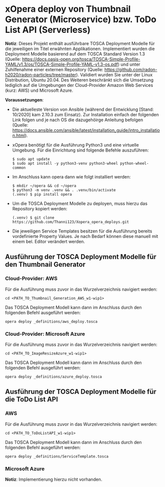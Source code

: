 # xOpera deploy von Thumbnail Generator (Microservice) bzw. ToDo List API (Serverless)

**Notiz**: Dieses Projekt enthält ausführbare TOSCA Deployment Modelle für die jeweiligen im Titel erwähnten Applikationen. Implementiert wurden die Deployment Modelle basierend auf dem TOSCA Standard Version 1.3 (Quelle: https://docs.oasis-open.org/tosca/TOSCA-Simple-Profile-YAML/v1.3/os/TOSCA-Simple-Profile-YAML-v1.3-os.pdf) und unter Zuhilfenahme einer externen Repository (Quelle: https://github.com/radon-h2020/radon-particles/tree/master). Validiert wurden Sie unter der Linux Distribution, Ubuntu 20.04. Des Weiteren beschränkt sich die Umsetzung lediglich auf die Umgebungen der Cloud-Provider Amazon Web Services (kurz: AWS) und Microsoft Azure.

**Voraussetzungen**:
* Die aktuelleste Version von Ansible (während der Entwicklung [Stand: 10/2020] kam 2.10.3 zum Einsatz). Zur Installation einfach der folgenden Link folgen und je nach OS die dazugehöirge Anleitung befolgen (Quelle: https://docs.ansible.com/ansible/latest/installation_guide/intro_installation.html).

* xOpera benötigt für die Ausführung Python3 und eine virtuelle Umgebung. Für die Einrichtung sind folgende Befehle auszuführen:
    ```
    $ sudo apt update
    $ sudo apt install -y python3-venv python3-wheel python-wheel-common
    ```

* Im Anschluss kann opera dann wie folgt installiert werden:
    ```
    $ mkdir ~/opera && cd ~/opera
    $ python3 -m venv .venv && . .venv/bin/activate    
    (.venv) $ pip install opera
    ```
    
* Um die TOSCA Deployment Modelle zu deployen, muss hierzu das Repository kopiert werden:
    ```
    (.venv) $ git clone https://github.com/Thanni123/Xopera_opera_deploys.git
    ```
    
* Die jeweiligen Service Templates besitzen für die Ausführung bereits vordefinierte Property Values. Je nach Bedarf können diese manuell mit einem bel. Editor verändert werden.
    

## Ausführung der TOSCA Deployment Modelle für den Thumbnail Generator
### Cloud-Provider: AWS
Für die Ausführung muss zuvor in das Wurzelverzeichnis navigiert werden: 

    cd <PATH_TO_Thumbnail_Generation_AWS_w1-wip1>
    

Das TOSCA Deployment Modell kann dann im Anschluss durch den folgenden Befehl ausgeführt werden:
    
    opera deploy _definitions/aws_deploy.tosca
    

### Cloud-Provider: Microsoft Azure
Für die Ausführung muss zuvor in das Wurzelverzeichnis navigiert werden: 
    
    cd <PATH_TO_ImageResizeAzure_w1-wip1>
    

Das TOSCA Deployment Modell kann dann im Anschluss durch den folgenden Befehl ausgeführt werden:
    
    opera deploy _definitions/azure_deploy.tosca
    

## Ausführung der TOSCA Deployment Modelle für die ToDo List API
### AWS
Für die Ausführung muss zuvor in das Wurzelverzeichnis navigiert werden: 
    
    cd <PATH_TO_ToDoListAPI_w1-wip1>
    

Das TOSCA Deployment Modell kann dann im Anschluss durch den folgenden Befehl ausgeführt werden:
    
    opera deploy _definitions/ServiceTemplate.tosca
    

### Microsoft Azure
**Notiz**: Implementierung hierzu nicht vorhanden.

